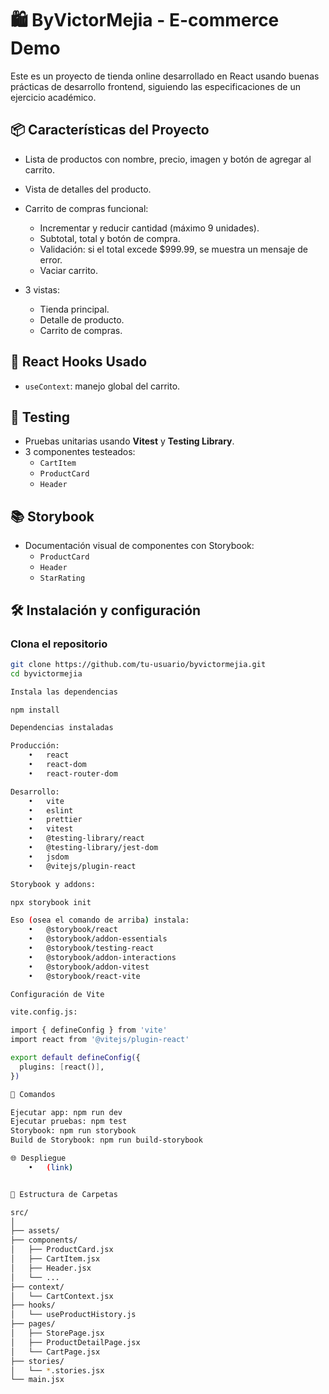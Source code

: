 # 🛍️ ByVictorMejia - E-commerce Demo

Este es un proyecto de tienda online desarrollado en React usando buenas prácticas de desarrollo frontend, siguiendo las especificaciones de un ejercicio académico.

## 📦 Características del Proyecto

- Lista de productos con nombre, precio, imagen y botón de agregar al carrito.
- Vista de detalles del producto.
- Carrito de compras funcional:
  - Incrementar y reducir cantidad (máximo 9 unidades).
  - Subtotal, total y botón de compra.
  - Validación: si el total excede $999.99, se muestra un mensaje de error.
  - Vaciar carrito.


- 3 vistas:
  - Tienda principal.
  - Detalle de producto.
  - Carrito de compras.

## 🧠 React Hooks Usado

- `useContext`: manejo global del carrito.

## 🧪 Testing

- Pruebas unitarias usando **Vitest** y **Testing Library**.
- 3 componentes testeados:
  - `CartItem`
  - `ProductCard`
  - `Header`

## 📚 Storybook

- Documentación visual de componentes con Storybook:
  - `ProductCard`
  - `Header`
  - `StarRating`

## 🛠️ Instalación y configuración

### Clona el repositorio

```bash
git clone https://github.com/tu-usuario/byvictormejia.git
cd byvictormejia

Instala las dependencias

npm install

Dependencias instaladas

Producción:
	•	react
	•	react-dom
	•	react-router-dom

Desarrollo:
	•	vite
	•	eslint
	•	prettier
	•	vitest
	•	@testing-library/react
	•	@testing-library/jest-dom
	•	jsdom
	•	@vitejs/plugin-react

Storybook y addons:

npx storybook init

Eso (osea el comando de arriba) instala:
	•	@storybook/react
	•	@storybook/addon-essentials
	•	@storybook/testing-react
	•	@storybook/addon-interactions
	•	@storybook/addon-vitest
	•	@storybook/react-vite

Configuración de Vite

vite.config.js:

import { defineConfig } from 'vite'
import react from '@vitejs/plugin-react'

export default defineConfig({
  plugins: [react()],
})

🚀 Comandos

Ejecutar app: npm run dev
Ejecutar pruebas: npm test
Storybook: npm run storybook
Build de Storybook: npm run build-storybook

🌐 Despliegue
	•	(link)


📁 Estructura de Carpetas

src/
│
├── assets/
├── components/
│   ├── ProductCard.jsx
│   ├── CartItem.jsx
│   ├── Header.jsx
│   └── ...
├── context/
│   └── CartContext.jsx
├── hooks/
│   └── useProductHistory.js
├── pages/
│   ├── StorePage.jsx
│   ├── ProductDetailPage.jsx
│   └── CartPage.jsx
├── stories/
│   └── *.stories.jsx
└── main.jsx
